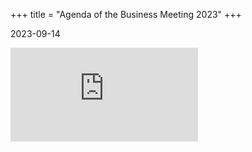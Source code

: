 +++
title = "Agenda of the Business Meeting 2023"
+++

2023-09-14

[![](https://tekstlab.uio.no/nealt/wp-content/uploads/2021/01/Northern_Europe-nealt-1.pdf)](https://tekstlab.uio.no/nealt/wp-content/uploads/2021/01/Northern_Europe-nealt-1.pdf)
